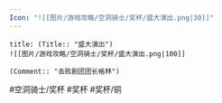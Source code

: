 ```yaml
---
Icon: "![[图片/游戏攻略/空洞骑士/奖杯/盛大演出.png|30]]"
---
```

```ad-common-bronze-trophy
title: (Title:: "盛大演出")
![[图片/游戏攻略/空洞骑士/奖杯/盛大演出.png|100]]

(Comment:: "击败剧团团长格林")
```

#空洞骑士/奖杯 #奖杯 #奖杯/铜
